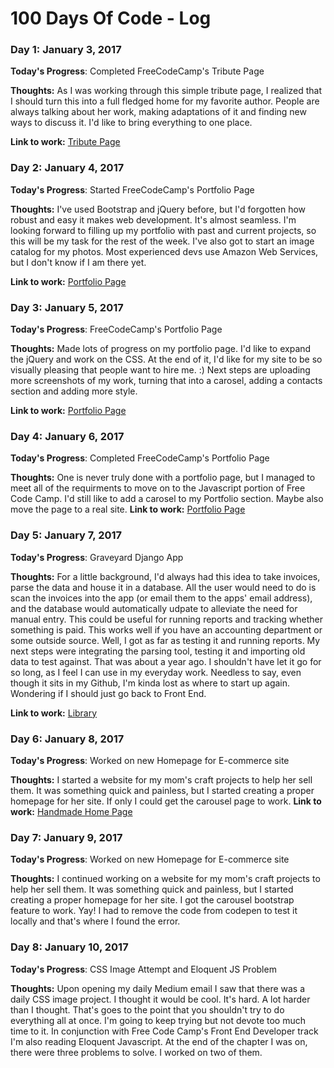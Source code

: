 # 100 Days Of Code - Log

### Day 1: January 3, 2017

**Today's Progress**: Completed FreeCodeCamp's Tribute Page

**Thoughts:** As I was working through this simple tribute page, I realized that I should turn this into a full fledged home for my favorite author. People are always talking about her work, making adaptations of it and finding new ways to discuss it. I'd like to bring everything to one place.

**Link to work:** [Tribute Page](http://codepen.io/lclc68lclc/full/RKwQdK/)

### Day 2: January 4, 2017

**Today's Progress**: Started FreeCodeCamp's Portfolio Page

**Thoughts:** I've used Bootstrap and jQuery before, but I'd forgotten how robust and easy it makes web development. It's almost seamless. I'm looking forward to filling up my portfolio with past and current projects, so this will be my task for the rest of the week. I've also got to start an image catalog for my photos. Most experienced devs use Amazon Web Services, but I don't know if I am there yet.

**Link to work:** [Portfolio Page](http://codepen.io/lclc68lclc/full/rjaMMW)

### Day 3: January 5, 2017

**Today's Progress**: FreeCodeCamp's Portfolio Page

**Thoughts:** Made lots of progress on my portfolio page. I'd like to expand the jQuery and work on the CSS. At the end of it, I'd like for my site to be so visually pleasing that people want to hire me. :) Next steps are uploading more screenshots of my work, turning that into a carosel, adding a contacts section and adding more style.

**Link to work:** [Portfolio Page](http://codepen.io/lclc68lclc/full/rjaMMW)

### Day 4: January 6, 2017

**Today's Progress**: Completed FreeCodeCamp's Portfolio Page

**Thoughts:** One is never truly done with a portfolio page, but I managed to meet all of the requirments to move on to the Javascript portion of Free Code Camp. I'd still like to add a carosel to my Portfolio section. Maybe also move the page to a real site. 
**Link to work:** [Portfolio Page](http://codepen.io/lclc68lclc/full/rjaMMW)

### Day 5: January 7, 2017

**Today's Progress**: Graveyard Django App

**Thoughts:** For a little background, I'd always had this idea to take invoices, parse the data and house it in a database. All the user would need to do is scan the invoices into the app (or email them to the apps' email address), and the database would automatically udpate to alleviate the need for manual entry. This could be useful for running reports and tracking whether something is paid. This works well if you have an accounting department or some outside source. Well, I got as far as testing it and running reports. My next steps were integrating the parsing tool, testing it and importing old data to test against. That was about a year ago. I shouldn't have let it go for so long, as I feel I can use in my everyday work. Needless to say, even though it sits in my Github, I'm kinda lost as where to start up again. Wondering if I should just go back to Front End. 

**Link to work:** [Library](https://github.com/lclc68lclc/librarycbs)

### Day 6: January 8, 2017

**Today's Progress**: Worked on new Homepage for E-commerce site

**Thoughts:** I started a website for my mom's craft projects to help her sell them. It was something quick and painless, but I started creating a proper homepage for her site. If only I could get the carousel page to work.
**Link to work:** [Handmade Home Page](http://codepen.io/lclc68lclc/full/EZVjQL/)

### Day 7: January 9, 2017

**Today's Progress**: Worked on new Homepage for E-commerce site

**Thoughts:** I continued working on a website for my mom's craft projects to help her sell them. It was something quick and painless, but I started creating a proper homepage for her site. I got the carousel bootstrap feature to work. Yay! I had to remove the code from codepen to test it locally and that's where I found the error.     

### Day 8: January 10, 2017

**Today's Progress**: CSS Image Attempt and Eloquent JS Problem

**Thoughts:** Upon opening my daily Medium email I saw that there was a daily CSS image project. I thought it would be cool. It's hard. A lot harder than I thought. That's goes to the point that you shouldn't try to do everything all at once. I'm going to keep trying but not devote too much time to it. In conjunction with Free Code Camp's Front End Developer track I'm also reading Eloquent Javascript. At the end of the chapter I was on, there were three problems to solve. I worked on two of them.     

